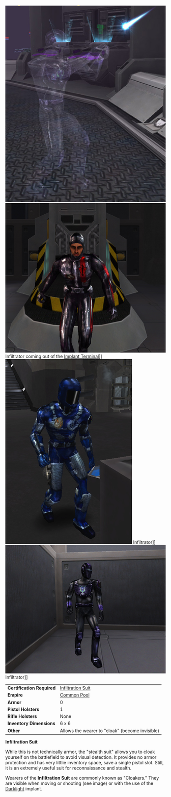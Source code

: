 ![](../images/Cloaker_firing.jpg "fig:Cloaker_firing.jpg")
![](../images/TRInfilPicture.jpg "fig:TRInfilPicture.jpg") Infiltrator coming
out of the [Implant Terminal](Implant_Terminal.md)\]\]
![](../images/NCInfiltrationSuit.jpg "fig:NCInfiltrationSuit.jpg")
Infiltrator\]\] ![](../images/VS_InfilSuit.jpg "fig:VS_InfilSuit.jpg")
Infiltrator\]\]

|                            |                                                                               |
| -------------------------- | ----------------------------------------------------------------------------- |
| **Certification Required** | [Infiltration Suit](../certifications/Infiltration_Suit_(Certification).md) |
| **Empire**                 | [Common Pool](../terminology/Common_Pool.md)                                  |
| **Armor**                  | 0                                                                             |
| **Pistol Holsters**        | 1                                                                             |
| **Rifle Holsters**         | None                                                                          |
| **Inventory Dimensions**   | 6 x 6                                                                         |
| **Other**                  | Allows the wearer to "cloak" (become invisible)                               |

**Infiltration Suit**

While this is not technically armor, the "stealth suit" allows you to cloak
yourself on the battlefield to avoid visual detection. It provides no armor
protection and has very littlie inventory space, save a single pistol slot.
Still, it is an extremely useful suit for reconnaissance and stealth.

Wearers of the **Infiltration Suit** are commonly known as "Cloakers." They are
visible when moving or shooting (see image) or with the use of the
[Darklight](../implants/Darklight.md) implant.

<!--[Category:Game Items](Category:Game_Items.md)-->
<!--[Category:Armor](Category:Armor.md)-->
